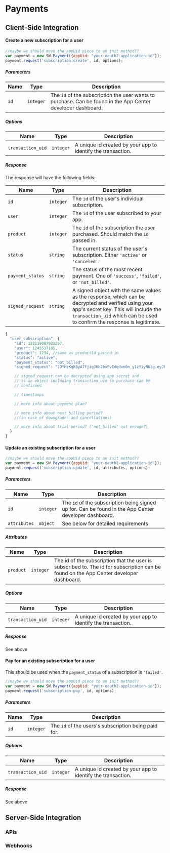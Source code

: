 # Payments

## Client-Side Integration

#### Create a new subscription for a user

```js
//maybe we should move the appUid piece to an init method??
var payment = new SW.Payment({appUid: "your-oauth2-application-id"});
payment.request('subscription:create', id, options);
```

##### Parameters

Name | Type | Description
-----|------|--------------
`id`|`integer`| The `id` of the subscription the user wants to purchase.  Can be found in the App Center developer dashboard.

##### Options

Name | Type | Description
-----|------|--------------
`transaction_uid`|`integer`| A unique id created by your app to identify the transaction.

##### Response

The response will have the following fields:

Name | Type | Description
-----|------|--------------
`id`|`integer`| The `id` of the user's individual subscription.
`user`|`integer`| The `id` of the user subscribed to your app.
`product`|`integer`| The `id` of the subscription the user purchased.  Should match the `id` passed in.
`status`|`string`| The current status of the user's subscription.  Either `'active'` or `'canceled'`.
`payment_status`|`string`| The status of the most recent payment.  One of `'success'`, `'failed'`, or `'not_billed'`.
`signed_request`|`string`| A signed object with the same values as the response, which can be decrypted and verified using your app's secret key.  This will include the `transaction_uid` which can be used to confirm the response is legitimate.

```js
{
  "user_subscription": {
    "id": 122119087921267,
    "user": 1245537185,
    "product": 1234, //same as productId passed in
    "status": "active",
    "payment_status": "not_billed",
    "signed_request": "7QYHzKqKByA7fjiqJUh2bxFvEdqdvn0n_y1zYiyN6tg.eyJhbGCJxdWFudGl0eSI6IjEiLCJzdGF0dXMiOiJjb21wbGV0ZWQifQ"

    // signed_request can be decrypted using app secret and
    // is an object including transaction_uid so purchase can be
    // confirmed

    // timestamps

    // more info about payment plan?

    // more info about next billing period?
    //(in case of downgrades and cancellations)

    // more info about trial period? ('not_billed' not enough?)
  }
}
```

#### Update an existing subscription for a user

```js
//maybe we should move the appUid piece to an init method??
var payment = new SW.Payment({appUid: "your-oauth2-application-id"});
payment.request('subscription:update', id, attributes, options);
```

##### Parameters

Name | Type | Description
-----|------|--------------
`id`|`integer`| The `id` of the subscription being signed up for.  Can be found in the App Center developer dashboard.
`attributes`|`object`| See below for detailed requirements

##### Attributes

Name | Type | Description
-----|------|--------------
`product`|`integer`| The id of the subscription that the user is subscribed to.  The id for subscription can be found on the App Center developer dashboard.

##### Options

Name | Type | Description
-----|------|--------------
`transaction_uid`|`integer`| A unique id created by your app to identify the transaction.

##### Response

See above

#### Pay for an existing subscription for a user

This should be used when the `payment_status` of a subscription is `'failed'`.

```js
//maybe we should move the appUid piece to an init method??
var payment = new SW.Payment({appUid: "your-oauth2-application-id"});
payment.request('subscription:pay', id, options);
```

##### Parameters

Name | Type | Description
-----|------|--------------
`id`|`integer`| The `id` of the users's subscription being paid for.

##### Options

Name | Type | Description
-----|------|--------------
`transaction_uid`|`integer`| A unique id created by your app to identify the transaction.

##### Response

See above

## Server-Side Integration

### APIs


### Webhooks
